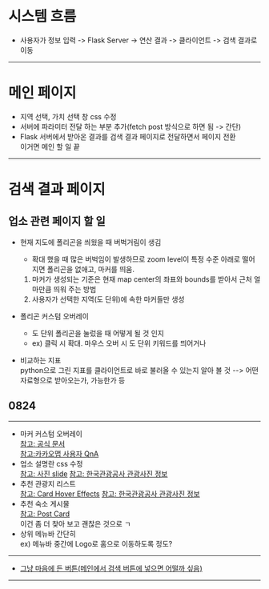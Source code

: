 # 시스템 흐름   
- 사용자가 정보 입력 -> Flask Server -> 연산 결과 -> 클라이언트 -> 검색 결과로 이동   
--- 
# 메인 페이지  
- 지역 선택, 가치 선택 창 css 수정
- 서버에 파라미터 전달 하는 부분 추가(fetch post 방식으로 하면 됨 -> 간단)
- Flask 서버에서 받아온 결과를 검색 결과 페이지로 전달하면서 페이지 전환  
이거면 메인 할 일 끝

---
# 검색 결과 페이지  
## 업소 관련 페이지 할 일  
- 현재 지도에 폴리곤을 씌웠을 때 버벅거림이 생김  
    - 확대 했을 때 많은 버벅임이 발생하므로 zoom level이 특정 수준 아래로 떨어지면 폴리곤을 없애고, 마커를 띄움.  
    1. 마커가 생성되는 기준은 현재 map center의 좌표와 bounds를 받아서 근처 얼마만큼 띄워 주는 방법
    1. 사용자가 선택한 지역(도 단위)에 속한 마커들만 생성

- 폴리곤 커스텀 오버레이  
    - 도 단위 폴리곤을 눌렀을 때 어떻게 될 것 인지  
    - ex) 클릭 시 확대. 마우스 오버 시 도 단위 키워드를 띄어거나  
  
- 비교하는 지표  
python으로 그린 지표를 클라이언트로 바로 불러올 수 있는지 알아 볼 것 --> 어떤 자료형으로 받아오는가, 가능한가 등    
  

## 0824  
---
- 마커 커스텀 오버레이    
[참고: 공식 문서](https://apis.map.kakao.com/web/sample/customOverlay1/)  
[참고:카카오맵 사용자 QnA](https://devtalk.kakao.com/t/topic/82597)
- 업소 설명란 css 수정   
[참고: 사진 slide](https://www.csscodelab.com/react-image-slider-code-snippet/)
[참고: 한국관광공사 관광사진 정보](https://www.data.go.kr/tcs/dss/selectApiDataDetailView.do?publicDataPk=15024675)
- 추천 관광지 리스트    
[참고: Card Hover Effects](https://www.csscodelab.com/css-card-hover-effects-examples/)
[참고: 한국관광공사 관광사진 정보](https://www.data.go.kr/tcs/dss/selectApiDataDetailView.do?publicDataPk=15024675)
- 추천 숙소 게시물    
[참고: Post Card](https://www.csscodelab.com/css-post-card-design-code-snippet/)  
이건 좀 더 찾아 보고 괜찮은 것으로 ㄱ
- 상위 메뉴바 간단히    
ex) 메뉴바 중간에 Logo로 홈으로 이동하도록 정도?
---

+ [그냥 마음에 든 버튼(메인에서 검색 버튼에 넣으면 어떨까 싶음)](https://www.csscodelab.com/css-button-hover-motion-effect-code-snippet/)
---

